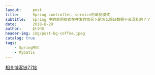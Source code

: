 ```yaml
---
layout:     post
title:      Spring controller、service的单例模式
subtitle:   spring 中的单例模式在并发的情况下是怎么保证数据不会混乱的？？
date:       2018-8-20
author:     赵小恒
header-img: img/post-bg-coffee.jpeg
catalog: true
tags:
    - SpringMVC
    - Mybatis
---
```


[相关博客链77接](https://blog.csdn.net/zhangweijie_cn/article/details/70212630)




 




















